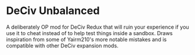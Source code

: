 # DeCiv Unbalanced
A deliberately OP mod for DeCiv Redux that will ruin your experience if you use it to cheat instead of to help test things inside a sandbox. Draws inspiration from some of Yairm210's more notable mistakes and is compatible with other DeCiv expansion mods.
